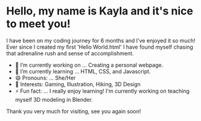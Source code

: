 <!--
**codeitkay/codeitkay** is a ✨ _special_ ✨ repository because its `README.md` (this file) appears on your GitHub profile.-->
<h1>Hello, my name is Kayla and it's nice to meet you!</h1>
I have been on my coding journey for 6 months and I've enjoyed it so much! Ever since I created my first 'Hello World.html' I have found myself chasing that adrenaline rush and sense of accomplishment.  

- 🔭 I’m currently working on ... Creating a personal webpage.
- 🌱 I’m currently learning ... HTML, CSS, and Javascript.
- 😄 Pronouns: ... She/Her
- 🎯 Interests: Gaming, Illustration, Hiking, 3D Design
- ⚡ Fun fact: ... I really enjoy learning! I'm currently working on teaching myself 3D modeling in Blender.

Thank you very much for visiting, see you again soon!
